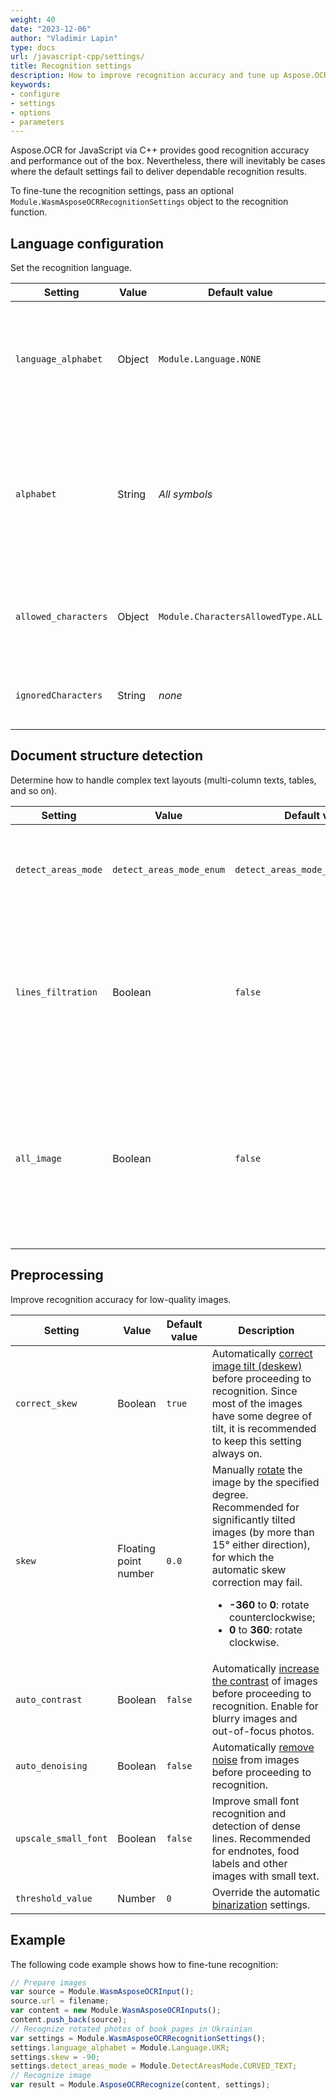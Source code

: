```yaml
---
weight: 40
date: "2023-12-06"
author: "Vladimir Lapin"
type: docs
url: /javascript-cpp/settings/
title: Recognition settings
description: How to improve recognition accuracy and tune up Aspose.OCR for JavaScript via C++ engine.
keywords:
- configure
- settings
- options
- parameters
---
```


Aspose.OCR for JavaScript via C++ provides good recognition accuracy and performance out of the box. Nevertheless, there will inevitably be cases where the default settings fail to deliver dependable recognition results.

To fine-tune the recognition settings, pass an optional `Module.WasmAsposeOCRRecognitionSettings` object to the recognition function.

## Language configuration

Set the recognition language.

Setting | Value | Default value | Description
------- | ----- | ------------- | -----------
`language_alphabet` | Object | `Module.Language.NONE` | Specify a [language](/ocr/javascript-cpp/languages/) for recognition. **It is highly recommended that you always provide this setting.**
`alphabet` | String | _All symbols_ | A [custom list of characters](/ocr/javascript-cpp/characters-whitelist/) to be recognized, provided as a case-sensitive string. Characters that do not match the provided list are ignored.
`allowed_characters` | Object | `Module.CharactersAllowedType.ALL` | The [predefined whitelist](/ocr/javascript-cpp/characters-whitelist/) of characters Aspose.OCR engine will look for.
`ignoredCharacters` | String | _none_ | A [blacklist](/ocr/javascript-cpp/characters-blacklist/) of characters that are ignored during recognition.

## Document structure detection

Determine how to handle complex text layouts (multi-column texts, tables, and so on).

Setting | Value | Default value | Description
------- | ----- | ------------- | -----------
`detect_areas_mode` | `detect_areas_mode_enum` | `detect_areas_mode_enum::DOCUMENT` | Manually override the default [document areas detection model](/ocr/javascript-cpp/areas-detection/#area-detection-modes).
`lines_filtration` | Boolean | `false` | Set to `true` to recognize text in tables.<br />Set to `false` to improve performance by ignoring table separators and treating tables as plain text lines.
`all_image` | Boolean | `false` | Force recognition of the entire image as a single block of text. It is recommended to enable (set to `true`) this setting only when working with very simple, one-line images.

## Preprocessing

Improve recognition accuracy for low-quality images.

Setting | Value | Default value | Description
------- | ----- | ------------- | -----------
`correct_skew` | Boolean | `true` | Automatically [correct image tilt (deskew)](/ocr/javascript-cpp/deskew/) before proceeding to recognition. Since most of the images have some degree of tilt, it is recommended to keep this setting always on.
`skew` | Floating point number | `0.0` | Manually [rotate](/ocr/javascript-cpp/deskew/#manual-skew-correction) the image by the specified degree. Recommended for significantly tilted images (by more than 15° either direction), for which the automatic skew correction may fail.<ul><li>**-360** to **0**: rotate counterclockwise;</li><li>**0** to **360**: rotate clockwise.</li></ul>
`auto_contrast` | Boolean | `false` | Automatically [increase the contrast](/ocr/javascript-cpp/contrast/) of images before proceeding to recognition. Enable for blurry images and out-of-focus photos.
`auto_denoising` | Boolean | `false` | Automatically [remove noise](/ocr/javascript-cpp/denoise/) from images before proceeding to recognition.
`upscale_small_font` | Boolean | `false` | Improve small font recognition and detection of dense lines. Recommended for endnotes, food labels and other images with small text.
`threshold_value` | Number | `0` | Override the automatic [binarization](/ocr/javascript-cpp/binarization/) settings.

## Example

The following code example shows how to fine-tune recognition:

```javascript
// Prepare images
var source = Module.WasmAsposeOCRInput();
source.url = filename;
var content = new Module.WasmAsposeOCRInputs();
content.push_back(source);
// Recognize rotated photos of book pages in Ukrainian
var settings = Module.WasmAsposeOCRRecognitionSettings();
settings.language_alphabet = Module.Language.UKR;
settings.skew = -90;
settings.detect_areas_mode = Module.DetectAreasMode.CURVED_TEXT;
// Recognize image
var result = Module.AsposeOCRRecognize(content, settings);
```
